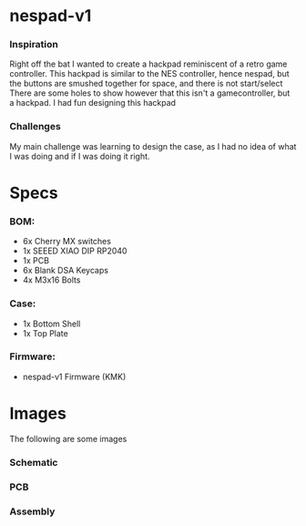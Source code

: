 # nespad-v1

### Inspiration

Right off the bat I wanted to create a hackpad reminiscent of a retro game controller. This hackpad is similar to the NES controller, hence nespad, but the buttons are smushed together for space, and there is not start/select
There are some holes to show however that this isn't a gamecontroller, but a hackpad. I had fun designing this hackpad

### Challenges

My main challenge was learning to design the case, as I had no idea of what I was doing and if I was doing it right.

# Specs

### BOM:

- 6x Cherry MX switches
- 1x SEEED XIAO DIP RP2040
- 1x PCB
- 6x Blank DSA Keycaps
- 4x M3x16 Bolts

### Case:

- 1x Bottom Shell
- 1x Top Plate

### Firmware:
- nespad-v1 Firmware (KMK)

# Images

The following are some images

### Schematic

### PCB

### Assembly

